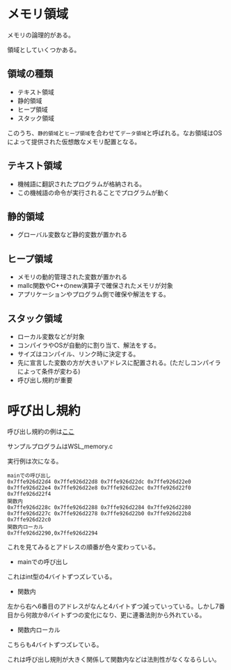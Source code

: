 # メモリ領域

メモリの論理的がある。

領域としていくつかある。

## 領域の種類

- テキスト領域
- 静的領域
- ヒープ領域
- スタック領域

このうち、`静的領域`と`ヒープ領域`を合わせて`データ領域`と呼ばれる。なお領域はOSによって提供された仮想敵なメモリ配置となる。

## テキスト領域

- 機械語に翻訳されたプログラムが格納される。
- この機械語の命令が実行されることでプログラムが動く

## 静的領域

- グローバル変数など静的変数が置かれる

## ヒープ領域

- メモリの動的管理された変数が置かれる
- mallc関数やC++のnew演算子で確保されたメモリが対象
- アプリケーションやプログラム側で確保や解法をする。

## スタック領域

- ローカル変数などが対象
- コンパイラやOSが自動的に割り当て、解法をする。
- サイズはコンパイル、リンク時に決定する。
- 先に宣言した変数の方が大きいアドレスに配置される。(ただしコンパイラによって条件が変わる)
- 呼び出し規約が重要

# 呼び出し規約

呼び出し規約の例は[ここ](https://wiki.osdev.org/Calling_Conventions)

サンプルプログラムはWSL_memory.c

実行例は次になる。

```
mainでの呼び出し
0x7ffe926d22d4 0x7ffe926d22d8 0x7ffe926d22dc 0x7ffe926d22e0 0x7ffe926d22e4 0x7ffe926d22e8 0x7ffe926d22ec 0x7ffe926d22f0 0x7ffe926d22f4
関数内
0x7ffe926d228c 0x7ffe926d2288 0x7ffe926d2284 0x7ffe926d2280 0x7ffe926d227c 0x7ffe926d2278 0x7ffe926d22b0 0x7ffe926d22b8 0x7ffe926d22c0
関数内ローカル
0x7ffe926d2290,0x7ffe926d2294
```

これを見てみるとアドレスの順番が色々変わっている。

- mainでの呼び出し

これはint型の4バイトずつズレている。

- 関数内

左から右へ6番目のアドレスがなんと4バイトずつ減っていっている。しかし7番目から何故か8バイトずつの変化になり、更に連番法則から外れている。

- 関数内ローカル

こちらも4バイトずつズレている。

これは呼び出し規則が大きく関係して関数内などは法則性がなくなるらしい。